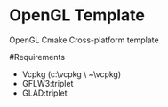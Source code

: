 # OpenGL Template
OpenGL Cmake Cross-platform template

#Requirements
- Vcpkg (c:\vcpkg \ ~\vcpkg)
- GFLW3:triplet
- GLAD:triplet
